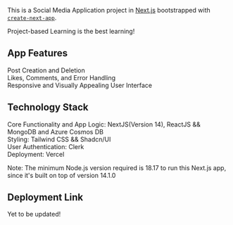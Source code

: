 This is a Social Media Application project in [Next.js](https://nextjs.org/) bootstrapped with [`create-next-app`](https://github.com/vercel/next.js/tree/canary/packages/create-next-app).

Project-based Learning is the best learning!

## App Features
Post Creation and Deletion     
Likes, Comments, and Error Handling     
Responsive and Visually Appealing User Interface

## Technology Stack
Core Functionality and App Logic: NextJS(Version 14), ReactJS && MongoDB and Azure Cosmos DB          
Styling: Tailwind CSS && Shadcn/UI     
User Authentication: Clerk   
Deployment: Vercel   

Note: The minimum Node.js version required is 18.17 to run this Next.js app, since it's built on top of version 14.1.0     

## Deployment Link
Yet to be updated!
